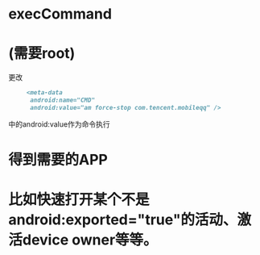 # execCommand
# (需要root)
更改 
```markdown
     <meta-data
      android:name="CMD"
      android:value="am force-stop com.tencent.mobileqq" />
```
中的android:value作为命令执行

# 得到需要的APP
# 比如快速打开某个不是 android:exported="true"的活动、激活device owner等等。
      
